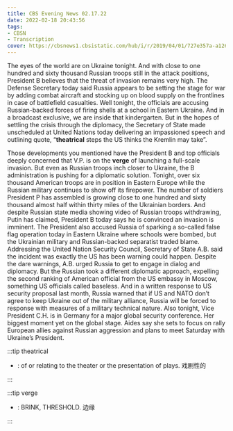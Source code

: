 ```yaml
---
title: CBS Evening News 02.17.22
date: 2022-02-18 20:43:56
tags:
- CBSN
- Transcription
cover: https://cbsnews1.cbsistatic.com/hub/i/r/2019/04/01/727e357a-a126-4138-a2c5-4d3222669d57/thumbnail/640x360/3ff2761028dc5c65cc4f07acd54bcd5c/cbsn2-logo-1920x1080.jpg
---
```

The eyes of the world are on Ukraine tonight. And with close to one hundred and sixty thousand Russian troops still in the attack positions, President B believes that the threat of invasion remains very high. The Defense Secretary today said Russia appears to be setting the stage for war by adding combat aircraft and stocking up on blood supply on the frontlines in case of battlefield casualties. Well tonight, the officials are accusing Russian-backed forces of firing shells at a school in Eastern Ukraine. And in a broadcast exclusive, we are inside that kindergarten. But in the hopes of settling the crisis through the diplomacy, the Secretary of State made unscheduled at United Nations today delivering an impassioned speech and outlining quote, “**theatrical** steps the US thinks the Kremlin may take”.

Those developments you mentioned have the President B and top officials deeply concerned that V.P. is on the **verge** of launching a full-scale invasion. But even as Russian troops inch closer to Ukraine, the B administration is pushing for a diplomatic solution. Tonight, over six thousand American troops are in position in Eastern Europe while the Russian military continues to show off its firepower. The number of soldiers President P has assembled is growing close to one hundred and sixty thousand almost half within thirty miles of the Ukrainian borders. And despite Russian state media showing video of Russian troops withdrawing, Putin has claimed, President B today says he is convinced an invasion is imminent. The President also accused Russia of sparking a so-called false flag operation today in Eastern Ukraine where schools were bombed, but the Ukrainian military and Russian-backed separatist traded blame. Addressing the United Nation Security Council, Secretary of State A.B. said the incident was exactly the US has been warning could happen. Despite the dare warnings, A.B. urged Russia to get to engage in dialog and diplomacy. But the Russian took a different diplomatic approach, expelling the second ranking of American official from the US embassy in Moscow, something US officials called baseless. And in a written response to US security proposal last month, Russia warned that if US and NATO don’t agree to keep Ukraine out of the military alliance, Russia will be forced to response with measures of a military technical nature. Also tonight, Vice President C.H. is in Germany for a major global security conference. Her biggest moment yet on the global stage. Aides say she sets to focus on rally European allies against Russian aggression and plans to meet Saturday with Ukraine’s President. 

:::tip theatrical

- : of or relating to the theater or the presentation of plays. 戏剧性的
  
:::

:::tip verge

- : BRINK, THRESHOLD. 边缘
  
:::
